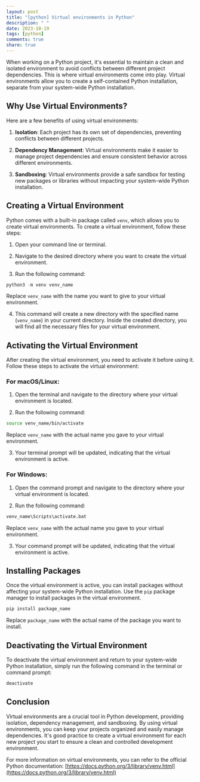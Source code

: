 ```yaml
---
layout: post
title: "[python] Virtual environments in Python"
description: " "
date: 2023-10-19
tags: [python]
comments: true
share: true
---
```


When working on a Python project, it's essential to maintain a clean and isolated environment to avoid conflicts between different project dependencies. This is where virtual environments come into play. Virtual environments allow you to create a self-contained Python installation, separate from your system-wide Python installation.

## Why Use Virtual Environments?

Here are a few benefits of using virtual environments:

1. **Isolation**: Each project has its own set of dependencies, preventing conflicts between different projects.

2. **Dependency Management**: Virtual environments make it easier to manage project dependencies and ensure consistent behavior across different environments.

3. **Sandboxing**: Virtual environments provide a safe sandbox for testing new packages or libraries without impacting your system-wide Python installation.

## Creating a Virtual Environment

Python comes with a built-in package called `venv`, which allows you to create virtual environments. To create a virtual environment, follow these steps:

1. Open your command line or terminal.

2. Navigate to the desired directory where you want to create the virtual environment.

3. Run the following command:

```python
python3 -m venv venv_name
```

Replace `venv_name` with the name you want to give to your virtual environment.

4. This command will create a new directory with the specified name (`venv_name`) in your current directory. Inside the created directory, you will find all the necessary files for your virtual environment.

## Activating the Virtual Environment

After creating the virtual environment, you need to activate it before using it. Follow these steps to activate the virtual environment:

### For macOS/Linux:

1. Open the terminal and navigate to the directory where your virtual environment is located.

2. Run the following command:

```bash
source venv_name/bin/activate
```

Replace `venv_name` with the actual name you gave to your virtual environment.

3. Your terminal prompt will be updated, indicating that the virtual environment is active.

### For Windows:

1. Open the command prompt and navigate to the directory where your virtual environment is located.

2. Run the following command:

```bash
venv_name\Scripts\activate.bat
```

Replace `venv_name` with the actual name you gave to your virtual environment.

3. Your command prompt will be updated, indicating that the virtual environment is active.

## Installing Packages

Once the virtual environment is active, you can install packages without affecting your system-wide Python installation. Use the `pip` package manager to install packages in the virtual environment.

```bash
pip install package_name
```

Replace `package_name` with the actual name of the package you want to install.

## Deactivating the Virtual Environment

To deactivate the virtual environment and return to your system-wide Python installation, simply run the following command in the terminal or command prompt:

```bash
deactivate
```

## Conclusion

Virtual environments are a crucial tool in Python development, providing isolation, dependency management, and sandboxing. By using virtual environments, you can keep your projects organized and easily manage dependencies. It's good practice to create a virtual environment for each new project you start to ensure a clean and controlled development environment.

For more information on virtual environments, you can refer to the official Python documentation: [https://docs.python.org/3/library/venv.html](https://docs.python.org/3/library/venv.html)